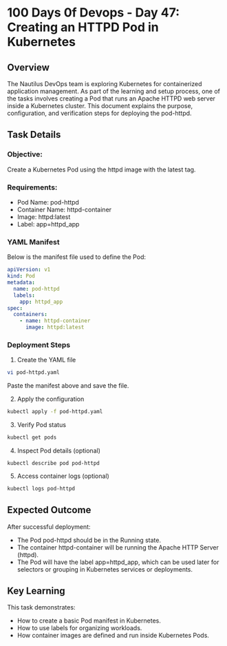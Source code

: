 # 100 Days 0f Devops - Day 47: Creating an HTTPD Pod in Kubernetes 

## Overview
The Nautilus DevOps team is exploring Kubernetes for containerized application management.
As part of the learning and setup process, one of the tasks involves creating a Pod that runs an Apache HTTPD web server inside a Kubernetes cluster.
This document explains the purpose, configuration, and verification steps for deploying the pod-httpd.

## Task Details

### Objective:
Create a Kubernetes Pod using the httpd image with the latest tag.

### Requirements:
 - Pod Name: pod-httpd
 - Container Name: httpd-container
 - Image: httpd:latest
 - Label: app=httpd_app

### YAML Manifest
Below is the manifest file used to define the Pod:
```yaml
apiVersion: v1
kind: Pod
metadata:
  name: pod-httpd
  labels:
    app: httpd_app
spec:
  containers:
    - name: httpd-container
      image: httpd:latest
```

### Deployment Steps
1. Create the YAML file
```bash
vi pod-httpd.yaml
```
Paste the manifest above and save the file.

2. Apply the configuration
```bash
kubectl apply -f pod-httpd.yaml
```

3. Verify Pod status
```bash
kubectl get pods
```

4. Inspect Pod details (optional)
```
kubectl describe pod pod-httpd
```

5. Access container logs (optional)
```bash
kubectl logs pod-httpd
```

## Expected Outcome
After successful deployment:
 - The Pod pod-httpd should be in the Running state.
 - The container httpd-container will be running the Apache HTTP Server (httpd).
 - The Pod will have the label app=httpd_app, which can be used later for selectors or grouping in Kubernetes services or deployments.

## Key Learning
This task demonstrates: 
 - How to create a basic Pod manifest in Kubernetes.
 - How to use labels for organizing workloads.
 - How container images are defined and run inside Kubernetes Pods.
